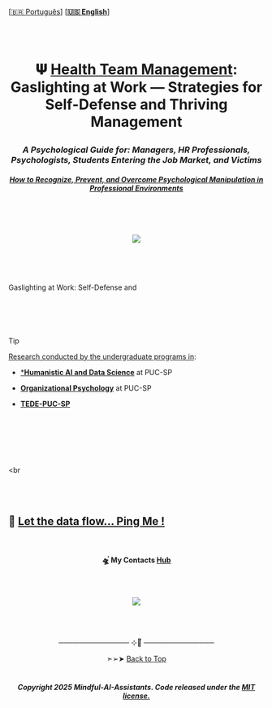 <br><br>
 
 
 \[[🇧🇷 Português](README.pt_BR.md)\] \[**[🇺🇸 English](README.md)**\]


<br><br>


# <p align="center">  𝚿 [Health Team Management](): Gaslighting at Work — Strategies for Self-Defense and Thriving Management
### <p align="center">  ***A Psychological Guide for: Managers, HR Professionals, Psychologists, Students Entering the Job Market, and Victims***
#### <p align="center"> [***How to Recognize, Prevent, and Overcome Psychological Manipulation in Professional Environments***]()


<br><br><br>


<p align="center">
   <img src="https://github.com/user-attachments/assets/791a69e2-d09a-429f-9257-f6667fff5c04 ">
 </p>

<br><br><br>


Gaslighting at Work: Self-Defense and

#  

<br><br>

<!--End-->


> [!TIP]
>
> [Research conducted by the undergraduate programs in]():
>
>   * [***Humanistic AI and Data Science**]() at PUC-SP
>
>   * [**Organizational Psychology**]() at PUC-SP
>
>   * [**TEDE-PUC-SP**]()
>  
> 

<br><br>
  




































<br><br>
<br><br
<br><br>
<br><br>


## 💌 [Let the data flow... Ping Me !](mailto:fabicampanari@proton.me)

<br>


#### <p align="center">  🛸๋ My Contacts [Hub](https://linktr.ee/fabianacampanari)


<br>

### <p align="center"> <img src="https://github.com/user-attachments/assets/517fc573-7607-4c5d-82a7-38383cc0537d" />


<br><br>

<p align="center">  ────────────── ⊹🔭๋ ──────────────

<!--
<p align="center">  ────────────── 🛸๋*ੈ✩* 🔭*ੈ₊ ──────────────
-->

<br>

<p align="center"> ➣➢➤ <a href="#top">Back to Top </a>
  

  
#
 
##### <p align="center">Copyright 2025 Mindful-AI-Assistants. Code released under the  [MIT license.](https://github.com/Mindful-AI-Assistants/CDIA-Entrepreneurship-Soft-Skills-PUC-SP/blob/21961c2693169d461c6e05900e3d25e28a292297/LICENSE)




